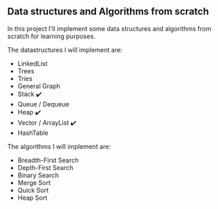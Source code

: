 ## Data structures and Algorithms from scratch

In this project I'll implement some data structures and algorithms from scratch for learning purposes.

The datastructures I will implement are:
- LinkedList
- Trees
- Tries
- General Graph
- Stack :heavy_check_mark:
- Queue / Dequeue
- Heap :heavy_check_mark:
- Vector / ArrayList :heavy_check_mark:
- HashTable

The algorithms I will implement are:
- Breadth-First Search
- Depth-First Search
- Binary Search
- Merge Sort
- Quick Sort
- Heap Sort
